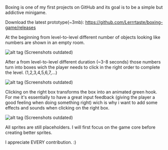 Boxing is one of my first projects on GitHub and its goal is to be a simple but addictive minigame.

Download the latest prototype(~3mb): https://github.com/Lerrrtaste/boxing-game/releases

At the beginning from level-to-level different number of objects looking like numbers are shown in an empty room.

![alt tag](http://i.imgur.com/diQC3iy.png) (Screenshots outdated)

After a from level-to-level different duration (~3-8 seconds) those numbers turn into boxes wich the player needs to click in the right
order to complete the level. (1,2,3,4,5,6,7,...)

![alt tag](http://i.imgur.com/vI0xu5m.png) (Screenshots outdated)

Clicking on the right box transforms the box into an animated green hook. For me it's essentially to have a great input feedback (giving
the player a good feeling when doing something right) wich is why i want to add some effects and sounds when clicking on the right box.

![alt tag](http://i.imgur.com/0BMw5ek.png) (Screenshots outdated)

All sprites are still placeholders. I will first focus on the game core before creating better sprites.

I appreciate EVERY contribution. :)
